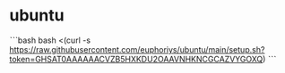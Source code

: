 # ubuntu
ˋˋˋbash
bash <(curl -s https://raw.githubusercontent.com/euphoriys/ubuntu/main/setup.sh?token=GHSAT0AAAAAACVZB5HXKDU2OAAVNHKNCGCAZVYGOXQ)
ˋˋˋ
